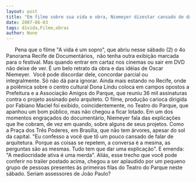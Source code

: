 ```yaml
---
layout: post
title: "Em filme sobre sua vida e obra, Niemeyer dizestar cansado de dar explicações"
date: 2007-06-03
tags: dívida,Filme,obras
author: None
---
```


&nbsp;
&nbsp;
&nbsp;
Pena que o filme &quot;A vida &eacute; um sopro&quot;, que abriu nesse s&aacute;bado&nbsp;(2) o 4o Panorama Recife de Document&aacute;rios,&nbsp; n&atilde;o tenha outra exibi&ccedil;&atilde;o marcada para o festival. Mas quando entrar em cartaz nos cinemas ou sair em DVD n&atilde;o deixe de ver. &Eacute; um belo retrato da obra e das id&eacute;ias de Oscar Niemeyer.&nbsp;
Voc&ecirc; pode&nbsp;discordar dele, concordar parcial ou integralmente.&nbsp;S&oacute; n&atilde;o d&aacute; para ignorar. Ainda mais estando no Recife, onde a pol&ecirc;mica sobre o centro cultural Dona Lindu coloca em campos opostos a Prefeitura e a Associa&ccedil;&atilde;o Amigos do Parque,&nbsp;que reuniu 36 mil assinaturas contra o projeto assinado pelo arquiteto.
O filme, produ&ccedil;&atilde;o carioca dirigida por&nbsp;Fabiano Maciel&nbsp;foi exibido, coincidentemente, no Teatro do Parque, que apanhou um bom p&uacute;blico, mas n&atilde;o chegou a ficar lotado.
Em um dos momentos engra&ccedil;ados do document&aacute;rio, Niemeyer fala das&nbsp;explica&ccedil;&otilde;es que lhe cobram,&nbsp;de vez em quando, sobre alguns de seus projetos. Como a&nbsp;Pra&ccedil;a dos Tr&ecirc;s Poderes, em&nbsp;Bras&iacute;lia, que&nbsp;n&atilde;o tem &aacute;rvores, apesar do sol da capital. 
&quot;Eu confesso a voc&ecirc; que t&ocirc; um pouco cansado de falar de arquitetura. Porque as coisas se repetem, a conversa &eacute; a mesma, as perguntas s&atilde;o as mesmas. Tudo tem que dar uma explica&ccedil;&atilde;o&quot;. E emenda: &quot;A mediocridade ativa &eacute; uma merda&quot;. 
Ali&aacute;s, esse trecho que voc&ecirc; pode conferir no trailer postado acima, chegou a ser aplaudido por um pequeno grupo&nbsp;de pessoas presentes &agrave;s primeiras filas do Teatro do Parque neste s&aacute;bado. Seriam assessores de Jo&atilde;o Paulo? 
